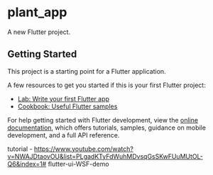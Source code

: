 # plant_app

A new Flutter project.

## Getting Started

This project is a starting point for a Flutter application.

A few resources to get you started if this is your first Flutter project:

- [Lab: Write your first Flutter app](https://docs.flutter.dev/get-started/codelab)
- [Cookbook: Useful Flutter samples](https://docs.flutter.dev/cookbook)

For help getting started with Flutter development, view the
[online documentation](https://docs.flutter.dev/), which offers tutorials,
samples, guidance on mobile development, and a full API reference.

tutorial - https://www.youtube.com/watch?v=NWAJDtaovOU&list=PLgadKTyFdWuhMDvsqGsSKwFUuMUtOL-Q6&index=1# flutter-ui-WSF-demo
